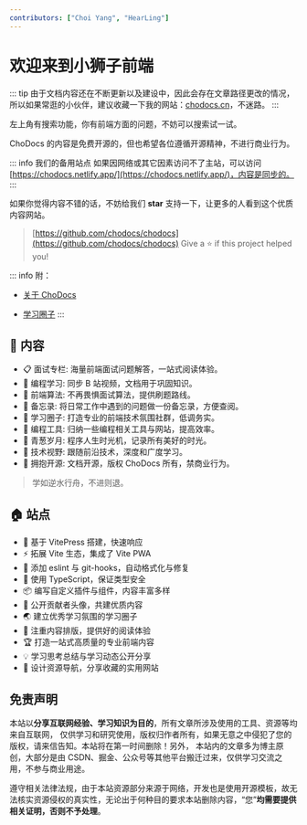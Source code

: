 ```yaml
---
contributors: ["Choi Yang", "HearLing"]
---
```


# 欢迎来到小狮子前端

::: tip
由于文档内容还在不断更新以及建设中，因此会存在文章路径更改的情况，所以如果常逛的小伙伴，建议收藏一下我的网站：[chodocs.cn](https://chodocs.cn/)，不迷路。
:::

左上角有搜索功能，你有前端方面的问题，不妨可以搜索试一试。

ChoDocs 的内容是免费开源的，但也希望各位遵循开源精神，不进行商业行为。

::: info 我们的备用站点
如果因网络或其它因素访问不了主站，可以访问 [https://chodocs.netlify.app/](https://chodocs.netlify.app/)，内容是同步的。
:::

如果你觉得内容不错的话，不妨给我们 **star** 支持一下，让更多的人看到这个优质内容网站。

> [https://github.com/chodocs/chodocs](https://github.com/chodocs/chodocs) Give a ⭐️ if this project helped you!

::: info 附：

- [关于 ChoDocs](/chodocs)

- [学习圈子](/zsxq)
  :::

## 📓 内容

- 📋 面试专栏: 海量前端面试问题解答，一站式阅读体验。
- 💬 编程学习: 同步 B 站视频，文档用于巩固知识。
- 📓 前端算法: 不再畏惧面试算法，提供刷题路线。
- 🚚 备忘录: 将日常工作中遇到的问题做一份备忘录，方便查阅。
- 💭 学习圈子: 打造专业的前端技术氛围社群，低调务实。
- 🔧 编程工具: 归纳一些编程相关工具与网站，提高效率。
- 🌱 青葱岁月: 程序人生时光机，记录所有美好的时光。
- 🎉 技术视野: 跟随前沿技术，深度和广度学习。
- 🚩 拥抱开源: 文档开源，版权 ChoDocs 所有，禁商业行为。

> 学如逆水行舟，不进则退。

## 🏠 站点

- 🚀 基于 VitePress 搭建，快速响应
- ⚡ 拓展 Vite 生态，集成了 Vite PWA
- 📏 添加 eslint 与 git-hooks，自动格式化与修复
- 🦾 使用 TypeScript，保证类型安全
- 📦 编写自定义插件与组件，内容丰富多样
- 🌈 公开贡献者头像，共建优质内容
- 🌏 建立优秀学习氛围的学习圈子
- 📘 注重内容排版，提供好的阅读体验
- 🏆 打造一站式高质量的专业前端内容
- 💡 学习思考总结与学习动态公开分享
- 🍭 设计资源导航，分享收藏的实用网站

## 免责声明

本站以**分享互联网经验、学习知识为目的**，所有文章所涉及使用的工具、资源等均来自互联网， 仅供学习和研究使用，版权归作者所有，如果无意之中侵犯了您的版权，请来信告知。本站将在第一时间删除！另外， 本站内的文章多为博主原创，大部分是由 CSDN、掘金、公众号等其他平台搬迁过来，仅供学习交流之用，不参与商业用途。

遵守相关法律法规，由于本站资源部分来源于网络，开发也是使用开源模板，故无法核实资源侵权的真实性，无论出于何种目的要求本站删除内容，“您”**均需要提供相关证明，否则不予处理**。
